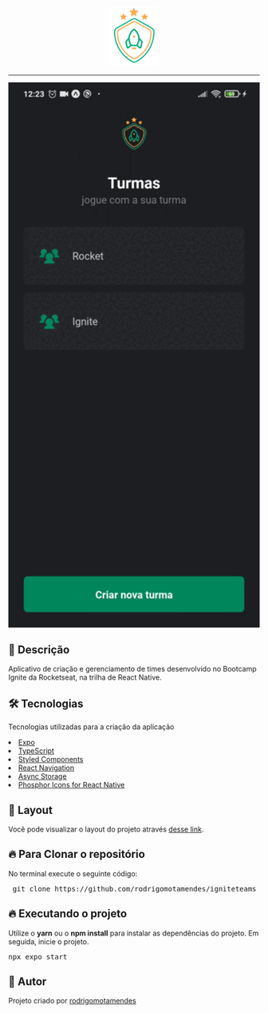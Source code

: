 <p align="center">
  <img src="https://github.com/rodrigomotamendes/igniteteams/blob/master/src/assets/logo%403x.png" width="100">
</p>

<hr size="2" width="100%" align="center" noshade>

  <p align="center">
   <img src="src/assets/igniteteams.gif" width="800">
  </p>

<h2>🚀 Descrição</h2>

  <p>Aplicativo de criação e gerenciamento de times desenvolvido no Bootcamp Ignite da Rocketseat, na trilha de React Native.</p>

<h2>🛠 Tecnologias</h2>

<p> Tecnologias utilizadas para a criação da aplicação</p>

<u>
 <li>
  <a href='https://expo.dev/' target="_blank" rel="nofollow">Expo</a>
 </li>
 <li>
  <a href='https://www.typescriptlang.org/' target="_blank" rel="nofollow">TypeScript</a>
 </li>
 <li>
  <a href='https://styled-components.com/' target="_blank" rel="nofollow">Styled Components</a>
 </li>
 <li>
  <a href='https://reactnavigation.org/' target="_blank" rel="nofollow">React Navigation</a>
 </li>
 <li>
  <a href='https://react-native-async-storage.github.io/async-storage/' target="_blank" rel="nofollow">Async Storage</a>
 </li>
 <li>
  <a href='https://github.com/duongdev/phosphor-react-native' target="_blank" rel="nofollow">Phosphor Icons for React Native</a>
 </li>
 
</u>

<h2>🔖 Layout</h2>

Você pode visualizar o layout do projeto através [desse link](https://www.figma.com/file/36F1pcjZq4BlIUvZbMhiwU/Ignite-Teams-(Community)?node-id=37%3A6).

<h2>🔥 Para Clonar o repositório</h2>

<p>No terminal execute o seguinte código: </p>

<div class="highlight highlight-source-shell">
 <pre>
 git clone https://github.com/rodrigomotamendes/igniteteams
</pre>

</div>

<h2>🔥 Executando o projeto</h2>

<p>Utilize o <b>yarn</b> ou o <b>npm install</b> para instalar as dependências do projeto.
Em seguida, inicie o projeto. </p>

<div class="highlight highlight-source-shell">
<pre>
npx expo start
</pre>
</div>

<h2>💜 Autor</h2>

<p>Projeto criado por <a href='https://www.linkedin.com/in/rodrigo-mota-mendes/' rel="nofollow">rodrigomotamendes</a></p>
